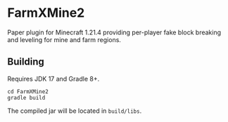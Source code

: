 # FarmXMine2

Paper plugin for Minecraft 1.21.4 providing per-player fake block breaking and leveling for mine and farm regions.

## Building

Requires JDK 17 and Gradle 8+.

```
cd FarmXMine2
gradle build
```

The compiled jar will be located in `build/libs`.
